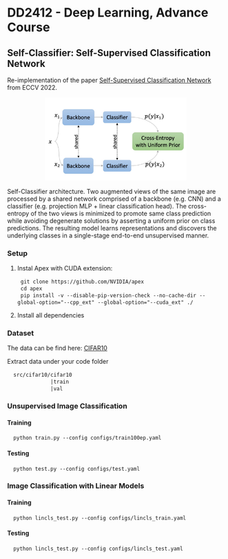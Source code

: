 # DD2412 - Deep Learning, Advance Course

## Self-Classifier: Self-Supervised Classification Network

Re-implementation of the paper [Self-Supervised Classification Network](https://arxiv.org/abs/2103.10994) from ECCV 2022.


<p align="center">
<img src="Self-Classifier_arch.jpg" width="65%">
</p>

Self-Classifier architecture. Two augmented views of the same image are processed by a shared network comprised of a backbone (e.g. CNN) and a classifier (e.g. projection MLP + linear classification head). The cross-entropy of the two views is minimized to promote same class prediction while avoiding degenerate solutions by asserting a uniform prior on class predictions. The resulting model learns representations and discovers the underlying classes in a single-stage end-to-end unsupervised manner.

### Setup

1. Instal Apex with CUDA extension:
      
        git clone https://github.com/NVIDIA/apex
        cd apex
        pip install -v --disable-pip-version-check --no-cache-dir --global-option="--cpp_ext" --global-option="--cuda_ext" ./

2. Install all dependencies

### Dataset

The data can be find here: [CIFAR10](https://www.kaggle.com/datasets/swaroopkml/cifar10-pngs-in-folders)

Extract data under your code folder 

      src/cifar10/cifar10
                  |train
                  |val

### Unsupervised Image Classification

#### Training

      python train.py --config configs/train100ep.yaml
      

#### Testing

      python test.py --config configs/test.yaml      


### Image Classification with Linear Models 

#### Training

      python lincls_test.py --config configs/lincls_train.yaml
      

#### Testing

      python lincls_test.py --config configs/lincls_test.yaml 
